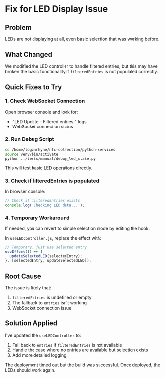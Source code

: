 # Fix for LED Display Issue

## Problem
LEDs are not displaying at all, even basic selection that was working before.

## What Changed
We modified the LED controller to handle filtered entries, but this may have broken the basic functionality if `filteredEntries` is not populated correctly.

## Quick Fixes to Try

### 1. Check WebSocket Connection
Open browser console and look for:
- "LED Update - Filtered entries:" logs
- WebSocket connection status

### 2. Run Debug Script
```bash
cd /home/loganrhyne/nfc-collection/python-services
source venv/bin/activate
python ../tests/manual/debug_led_state.py
```

This will test basic LED operations directly.

### 3. Check if filteredEntries is populated
In browser console:
```javascript
// Check if filteredEntries exists
console.log('Checking LED data...');
```

### 4. Temporary Workaround
If needed, you can revert to simple selection mode by editing the hook:

In `useLEDController.js`, replace the effect with:
```javascript
// Temporary: just use selected entry
useEffect(() => {
  updateSelectedLED(selectedEntry);
}, [selectedEntry, updateSelectedLED]);
```

## Root Cause
The issue is likely that:
1. `filteredEntries` is undefined or empty
2. The fallback to `entries` isn't working
3. WebSocket connection issue

## Solution Applied
I've updated the `useLEDController` to:
1. Fall back to `entries` if `filteredEntries` is not available
2. Handle the case where no entries are available but selection exists
3. Add more detailed logging

The deployment timed out but the build was successful. Once deployed, the LEDs should work again.
